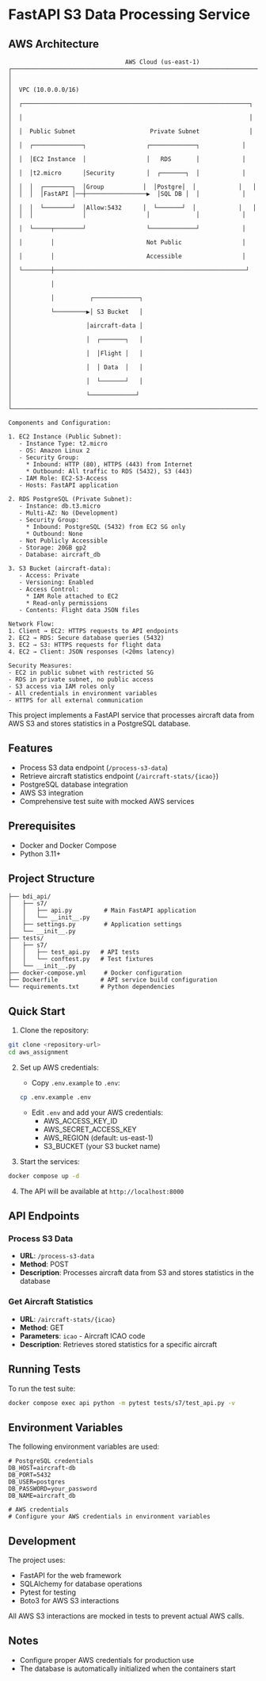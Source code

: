 # FastAPI S3 Data Processing Service

## AWS Architecture

```
                                 AWS Cloud (us-east-1)
┌────────────────────────────────────────────────────────────────────────┐
│                                                                        │
│  VPC (10.0.0.0/16)                                                    │
│  ┌────────────────────────────────────────────────────────────────┐   │
│  │                                                                │   │
│  │  Public Subnet                     Private Subnet              │   │
│  │  ┌──────────────┐                 ┌─────────────┐            │   │
│  │  │EC2 Instance  │                 │   RDS       │            │   │
│  │  │t2.micro      │Security         │  ┌───────┐  │            │   │
│  │  │  ┌────────┐  │Group           │  │Postgre│  │            │   │
│  │  │  │FastAPI │──┼─────────────────▶  │SQL DB │  │            │   │
│  │  │  └────────┘  │Allow:5432      │  └───────┘  │            │   │
│  │  │              │                 │             │            │   │
│  │  └─────┬────────┘                 └─────────────┘            │   │
│  │        │                          Not Public                 │   │
│  │        │                          Accessible                 │   │
│  └────────┼──────────────────────────────────────────────────────┘   │
│           │                                                          │
│           │          ┌─────────────┐                                 │
│           └─────────▶│ S3 Bucket   │                                 │
│                     │aircraft-data │                                 │
│                     │  ┌───────┐   │                                 │
│                     │  │Flight │   │                                 │
│                     │  │ Data  │   │                                 │
│                     │  └───────┘   │                                 │
│                     └─────────────┘                                 │
└────────────────────────────────────────────────────────────────────────┘

Components and Configuration:

1. EC2 Instance (Public Subnet):
   - Instance Type: t2.micro
   - OS: Amazon Linux 2
   - Security Group:
     * Inbound: HTTP (80), HTTPS (443) from Internet
     * Outbound: All traffic to RDS (5432), S3 (443)
   - IAM Role: EC2-S3-Access
   - Hosts: FastAPI application

2. RDS PostgreSQL (Private Subnet):
   - Instance: db.t3.micro
   - Multi-AZ: No (Development)
   - Security Group:
     * Inbound: PostgreSQL (5432) from EC2 SG only
     * Outbound: None
   - Not Publicly Accessible
   - Storage: 20GB gp2
   - Database: aircraft_db

3. S3 Bucket (aircraft-data):
   - Access: Private
   - Versioning: Enabled
   - Access Control:
     * IAM Role attached to EC2
     * Read-only permissions
   - Contents: Flight data JSON files

Network Flow:
1. Client → EC2: HTTPS requests to API endpoints
2. EC2 → RDS: Secure database queries (5432)
3. EC2 → S3: HTTPS requests for flight data
4. EC2 → Client: JSON responses (<20ms latency)

Security Measures:
- EC2 in public subnet with restricted SG
- RDS in private subnet, no public access
- S3 access via IAM roles only
- All credentials in environment variables
- HTTPS for all external communication
```


This project implements a FastAPI service that processes aircraft data from AWS S3 and stores statistics in a PostgreSQL database.

## Features

- Process S3 data endpoint (`/process-s3-data`)
- Retrieve aircraft statistics endpoint (`/aircraft-stats/{icao}`)
- PostgreSQL database integration
- AWS S3 integration
- Comprehensive test suite with mocked AWS services

## Prerequisites

- Docker and Docker Compose
- Python 3.11+

## Project Structure

```
├── bdi_api/
│   ├── s7/
│   │   ├── api.py         # Main FastAPI application
│   │   └── __init__.py
│   ├── settings.py        # Application settings
│   └── __init__.py
├── tests/
│   ├── s7/
│   │   ├── test_api.py   # API tests
│   │   └── conftest.py   # Test fixtures
│   └── __init__.py
├── docker-compose.yml     # Docker configuration
├── Dockerfile            # API service build configuration
└── requirements.txt      # Python dependencies
```

## Quick Start

1. Clone the repository:
```bash
git clone <repository-url>
cd aws_assignment
```

2. Set up AWS credentials:
   - Copy `.env.example` to `.env`:
   ```bash
   cp .env.example .env
   ```
   - Edit `.env` and add your AWS credentials:
     - AWS_ACCESS_KEY_ID
     - AWS_SECRET_ACCESS_KEY
     - AWS_REGION (default: us-east-1)
     - S3_BUCKET (your S3 bucket name)

3. Start the services:
```bash
docker compose up -d
```

4. The API will be available at `http://localhost:8000`

## API Endpoints

### Process S3 Data
- **URL**: `/process-s3-data`
- **Method**: POST
- **Description**: Processes aircraft data from S3 and stores statistics in the database

### Get Aircraft Statistics
- **URL**: `/aircraft-stats/{icao}`
- **Method**: GET
- **Parameters**: `icao` - Aircraft ICAO code
- **Description**: Retrieves stored statistics for a specific aircraft

## Running Tests

To run the test suite:

```bash
docker compose exec api python -m pytest tests/s7/test_api.py -v
```

## Environment Variables

The following environment variables are used:

```
# PostgreSQL credentials
DB_HOST=aircraft-db
DB_PORT=5432
DB_USER=postgres
DB_PASSWORD=your_password
DB_NAME=aircraft_db

# AWS credentials
# Configure your AWS credentials in environment variables
```

## Development

The project uses:
- FastAPI for the web framework
- SQLAlchemy for database operations
- Pytest for testing
- Boto3 for AWS S3 interactions

All AWS S3 interactions are mocked in tests to prevent actual AWS calls.

## Notes

- Configure proper AWS credentials for production use
- The database is automatically initialized when the containers start
